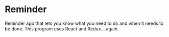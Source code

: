 # Reminder

Reminder app that lets you know what you need to do and when it needs to be done. This program uses React and Redux....again.